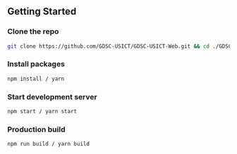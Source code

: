 ## Getting Started

### Clone the repo
   ```sh
   git clone https://github.com/GDSC-USICT/GDSC-USICT-Web.git && cd ./GDSC-USICT-Web
   ```
### Install packages
   ```sh
   npm install / yarn
   ```
### Start development server
  ```sh
  npm start / yarn start
  ```
### Production build
  ```sh
  npm run build / yarn build
  ```
